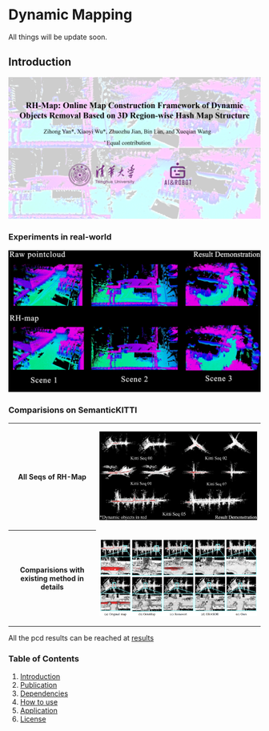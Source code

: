 # Dynamic Mapping
All things will be update soon.
## Introduction

<p align="center">
<a href="https://www.youtube.com/watch?v=J88xo2M3X6A&t=12s
" target="_blank"><img src="doc/RH-Map.png"
alt="RH-Map short introduction video" width="750" /></a>
</p>

### Experiments in real-world
<p align="center">
  <img src="doc/real-exp.png" alt="animated" width="750" />
</p>

### Comparisions on SemanticKITTI
<table>
<tr>
    <th>All Seqs of RH-Map</th>
        <td><p align="center"><img src="doc/KITTI_results.png" alt="animated"/></p>
        </td>
</tr>
<tr>
    <th>Comparisions with existing method in details</th>
        <td><p align="center"><img src="doc/comparisions.png" alt="animated"/></p>
</tr>
</table>


All the pcd results can be reached at [results](https://drive.google.com/drive/folders/1bhhVIdqCIDsI3Jz2mEWbTN1ngprhLmBL?usp=sharing)

### Table of Contents
1. [Introduction](#RH-Map:-Online-Map-Construction-Framework-of-Dynamic-Objects-Removal-Based-on-3D-Region-wise-Hash-Map-Structure)
2. [Publication](#Publication)
3. [Dependencies](#Dependencies)
4. [How to use](#How-to-use)
5. [Application](#Application)
6. [License](#License)
